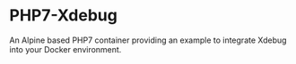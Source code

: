 # PHP7-Xdebug

An Alpine based PHP7 container providing an example to integrate Xdebug into your Docker environment.